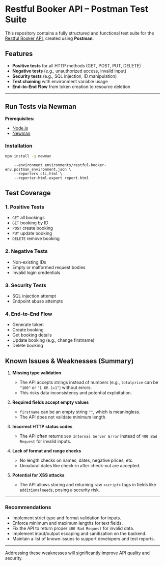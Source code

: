 # Restful Booker API – Postman Test Suite

This repository contains a fully structured and functional test suite for the [Restful Booker API](https://restful-booker.herokuapp.com), created using **Postman**.

## Features

- **Positive tests** for all HTTP methods (GET, POST, PUT, DELETE)
- **Negative tests** (e.g., unauthorized access, invalid input)
- **Security tests** (e.g., SQL injection, ID manipulation)
- **Test chaining** with environment variable usage
- **End-to-End Flow** from token creation to resource deletion

---

## Run Tests via Newman

**Prerequisites:**  
- [Node.js](https://nodejs.org/)  
- [Newman](https://www.npmjs.com/package/newman)

### Installation

```bash
npm install -g newman
```

```newman run collections/restful-booker-tests.postman_collection.json \
    --environment environments/restful-booker-env.postman_environment.json \
    --reporters cli,html \
    --reporter-html-export report.html
```

## Test Coverage

### 1. Positive Tests
- `GET` all bookings
- `GET` booking by ID
- `POST` create booking
- `PUT` update booking
- `DELETE` remove booking

### 2. Negative Tests
- Non-existing IDs
- Empty or malformed request bodies
- Invalid login credentials

### 3. Security Tests
- SQL injection attempt
- Endpoint abuse attempts

### 4. End-to-End Flow
- Generate token
- Create booking
- Get booking details
- Update booking (e.g., change firstname)
- Delete booking

## Known Issues & Weaknesses (Summary)

1. **Missing type validation**  
   - The API accepts strings instead of numbers (e.g., `totalprice` can be `"100"` or `"1 OR 1=1"`) without errors.  
   - This risks data inconsistency and potential exploitation.

2. **Required fields accept empty values**  
   - `firstname` can be an empty string `""`, which is meaningless.  
   - The API does not validate minimum length.

3. **Incorrect HTTP status codes**  
   - The API often returns `500 Internal Server Error` instead of `400 Bad Request` for invalid inputs.

4. **Lack of format and range checks**  
   - No length checks on names, dates, negative prices, etc.  
   - Unnatural dates like check-in after check-out are accepted.

5. **Potential for XSS attacks**  
   - The API allows storing and returning raw `<script>` tags in fields like `additionalneeds`, posing a security risk.

---

### Recommendations

- Implement strict type and format validation for inputs.  
- Enforce minimum and maximum lengths for text fields.  
- Fix the API to return proper `400 Bad Request` for invalid data.  
- Implement input/output escaping and sanitization on the backend.  
- Maintain a list of known issues to support developers and test reports.

---

Addressing these weaknesses will significantly improve API quality and security.

 




